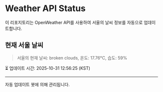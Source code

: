 
# Weather API Status

이 리포지토리는 OpenWeather API를 사용하여 서울의 날씨 정보를 자동으로 업데이트합니다.

## 현재 서울 날씨
> 서울의 현재 날씨: broken clouds, 온도: 17.76°C, 습도: 59%

⏳ 업데이트 시간: 2025-10-31 12:56:25 (KST)

---
자동 업데이트 봇에 의해 관리됩니다.
